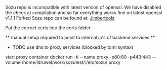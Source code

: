 Sozu repo is incompatible with latest version of openssl.
We have disabled the check at compilation and so far everything works fine on latest openssl v1.1.1
Forked Sozu repo can be found at: [Jimbertools](https://github.com/jimbertools/sozu.git)

Put the correct certs into the certs folder


** manual setup required to point to internal ip's of backend services **
* TODO use dns to proxy services (blocked by toml syntax)

start proxy container 
docker run -ti --name proxy -p80:80 -p443:443 --volume /home/ldruwel/work/sozutest/:/etc/sozu/ proxy
